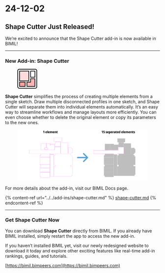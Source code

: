 # 24-12-02

## Shape Cutter Just Released!



We’re excited to announce that the Shape Cutter add-in is now available in BIMIL!

***

### New Add-in: Shape Cutter

<figure><img src="../../.gitbook/assets/image (41).png" alt=""><figcaption></figcaption></figure>

**Shape Cutter** simplifies the process of creating multiple elements from a single sketch. Draw multiple disconnected profiles in one sketch, and Shape Cutter will separate them into individual elements automatically. It’s an easy way to streamline workflows and manage layouts more efficiently. You can even choose whether to delete the original element or copy its parameters to the new ones.

<figure><img src="../../.gitbook/assets/image (42).png" alt=""><figcaption></figcaption></figure>

For more details about the add-in, visit our BIMIL Docs page.

{% content-ref url="../../add-ins/shape-cutter.md" %}
[shape-cutter.md](../../add-ins/shape-cutter.md)
{% endcontent-ref %}

***

### Get Shape Cutter Now

You can download **Shape Cutter** directly from BIMIL. If you already have BIMIL installed, simply restart the app to access the new add-in.

If you haven’t installed BIMIL yet, visit our newly redesigned website to download it today and explore other exciting features like real-time add-in rankings, guides, and tutorials.

[https://bimil.bimpeers.com](https://bimil.bimpeers.com)
